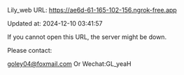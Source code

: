 Lily_web URL: https://ae6d-61-165-102-156.ngrok-free.app

Updated at: 2024-12-10 03:41:57

If you cannot open this URL, the server might be down.

Please contact: 

goley04@foxmail.com Or Wechat:GL_yeaH